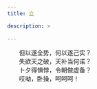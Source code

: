 ```yaml
---
title: 立

description: >
   
---
```


&#160; &#160; &#160; &#160;但以遂全势，何以遂己实？  
&#160; &#160; &#160; &#160;失欲天之破，天补当何诺？  
&#160; &#160; &#160; &#160;卜夕得惧悖，令朝做虚备？  
&#160; &#160; &#160; &#160;哎呦，卧操，呵呵呵！